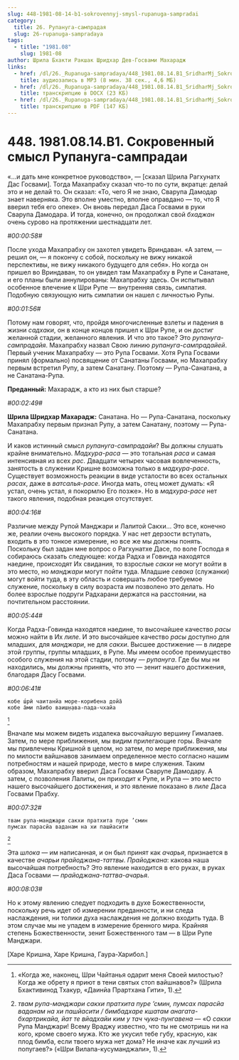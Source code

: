 ```yaml
---
slug: 448-1981-08-14-b1-sokrovennyj-smysl-rupanuga-sampradai
category:
  title: 26. Рупануга-сампрадая
  slug: 26-rupanuga-sampradaya
tags:
  - title: "1981.08"
    slug: 1981-08
author: Шрила Бхакти Ракшак Шридхар Дев-Госвами Махарадж
links:
  - href: /dl/26._Rupanuga-sampradaya/448_1981.08.14.B1_SridharMj_Sokrovennyj_smysl_Rupanuga-sampradai.mp3
    title: аудиозапись в MP3 (8 мин. 38 сек., 4,6 МБ)
  - href: /dl/26._Rupanuga-sampradaya/448_1981.08.14.B1_SridharMj_Sokrovennyj_smysl_Rupanuga-sampradai.docx
    title: транскрипцию в DOCX (23 КБ)
  - href: /dl/26._Rupanuga-sampradaya/448_1981.08.14.B1_SridharMj_Sokrovennyj_smysl_Rupanuga-sampradai.pdf
    title: транскрипцию в PDF (147 КБ)
---
```


# 448. 1981.08.14.B1. Сокровенный смысл Рупануга-сампрадаи

«…и дать мне конкретное руководство», — [сказал Шрила Рагхунатх Дас Госвами]. Тогда Махапрабху сказал что-то по сути, вкратце: делай это и не делай то. Он сказал: «То, чего Я не знаю, Сварупа Дамодар знает наверняка. Это вполне уместно, вполне оправдано — то, что Я вверил тебя его опеке». Он вновь передал Даса Госвами в руки Сварупа Дамодара. И тогда, конечно, он продолжал свой *бхаджан* очень сурово на протяжении шестнадцати лет.

*#00:00:58#*

После ухода Махапрабху он захотел увидеть Вриндаван. «А затем, — решил он, — я покончу с собой, поскольку не вижу никакой перспективы, не вижу никакого будущего для себя». Но когда он пришел во Вриндаван, то он увидел там Махапрабху в Рупе и Санатане, и его планы были аннулированы: Махапрабху здесь. Он испытывал особенное влечение к Шри Рупе — внутренняя связь, симпатия. Подобную связующую нить симпатии он нашел с личностью Рупы.

*#00:01:56#*

Потому нам говорят, что, пройдя многочисленные взлеты и падения в жизни *садхаки*, он в конце концов пришел к Шри Рупе, и он достиг желанной стадии, желанного явления. И что это такое? Это *рупануга-сампрадайя*. Махапрабху назвал Свою линию *рупануга-сампрадайей*. Первый ученик Махапрабху — это Рупа Госвами. Хотя Рупа Госвами принял (формально) посвящение от Санатаны Госвами, но Махапрабху первым встретил Рупу, а затем Санатану. Поэтому — Рупа-Санатана, а не Санатана-Рупа.

**Преданный:** Махарадж, а кто из них был старше?

*#00:02:49#*

**Шрила Шридхар Махарадж:** Санатана. Но — Рупа-Санатана, поскольку Махапрабху первым признал Рупу, а затем Санатану, поэтому — Рупа-Санатана.

И каков истинный смысл *рупануга-сампрадайи*? Вы должны слушать крайне внимательно. *Мадхура-раса* — это тотальная *раса* и самая интенсивная из всех *рас*. Двадцати четырех часовая вовлеченность, занятость в служении Кришне возможна только в *мадхура-расе*. Существует возможность реакции в виде усталости во всех остальных *расах*, даже в *ватсалья-расе*. Иногда мать, отец может думать: «Я устал, очень устал, я покормлю Его позже». Но в *мадхура-расе* нет такого явления, подобная реакция отсутствует.

*#00:04:16#*

Различие между Рупой Манджари и Лалитой Сакхи… Это все, конечно же, реалии очень высокого порядка. У нас нет дерзости вступать, входить в это тонкое измерение, но все же мы должны понять. Поскольку был задан мне вопрос о Рагхунатхе Дасе, по воле Господа я собираюсь сказать следующее: когда Радха и Говинда находятся наедине, происходят Их свидания, то взрослые *сакхи* не могут войти в это место, но *манджари* могут пойти туда. Младшие *севака* (служанки) могут войти туда, в эту область и совершать любое требуемое служение, поскольку в силу возраста им позволено это делать. Но более взрослые подруги Радхарани держатся на расстоянии, на почтительном расстоянии.

*#00:05:44#*

Когда Радха-Говинда находятся наедине, то высочайшее качество *расы* можно найти в Их *лиле*. И это высочайшее качество *расы* доступно для младших, для *манджари*, не для *сакхи*. Высшее достижение — в лидере этой группы, группы младших, в Рупе. Мы имеем особое преимущество особого служения на этой стадии, потому — *рупануга*. Где бы мы ни находились, мы должны принять, что это — зенит нашего достижения, благодаря Дасу Госвами.

*#00:06:41#*

    кобе ш́рӣ чаитанйа море-корибена дойа̄
    кобе а̄ми па̄ибо ваиш̣н̣ава-пада-чхайа
[^_ftn1]

Вначале мы можем видеть издалека высочайшую вершину Гималаев. Затем, по мере приближения, мы видим прилегающие горы. Вначале мы привлечены Кришной в целом, но затем, по мере приближения, мы по милости вайшнавов занимаем определенное место согласно нашим потребностям и нашей природе, место в мире служения. Таким образом, Махапрабху вверил Даса Госвами Сварупе Дамодару. А затем, с позволения Лалиты, он приходит к Рупе, и Рупа — это место нашего высочайшего достижения, и это явление показано в *лиле* Даса Госвами Прабху.

*#00:07:32#*

    твам рупа-манджари сакхи пратхита пуре ’смин
    пумсах парасйа ваданам на хи пашйасити
[^_ftn2]

Эта *шлока* — им написанная, и он был принят как *ачарья*, признается в качестве *ачарьи прайоджана-таттвы*. *Прайоджана*: какова наша высочайшая потребность? Это явление находится в его руках, в руках Даса Госвами — *прайоджана-таттва-ачарья*.

*#00:08:03#*

Но к этому явлению следует подходить в духе Божественности, поскольку речь идет об измерении преданности, и ни следа наслаждения, ни толики духа наслаждения не должно входить туда. В этом случае мы не упадем в измерение бренного мира. Крайняя степень Божественности, зенит Божественного там — в Шри Рупе Манджари.

[Харе Кришна, Харе Кришна, Гаура-Харибол.]



[^_ftn1]: «Когда же, наконец, Шри Чайтанья одарит меня Своей милостью? Когда же обрету я приют в тени святых стоп вайшнавов?» (Шрила Бхактивинод Тхакур, «Даинйа Прартхана Гити», 1).

[^_ftn2]: *твам рупа-манджари сакхи пратхита пуре ’смин, пумсах парасйа ваданам на хи пашйасити / бимбадхаре кшатам анагата-бхартрикайа, йат те вйадхайи ким у тач чука-пунгавена* — «О *сакхи* Рупа Манджари! Всему Враджу известно, что ты не смотришь ни на кого, кроме своего мужа. Кто же укусил тебе губу, красную, как плод бимба, если твоего мужа нет дома? Не иначе как лучший из попугаев?» («Шри Вилапа-кусуманджали», 1).

